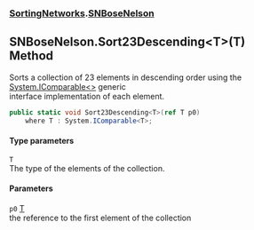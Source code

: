 ### [SortingNetworks](SortingNetworks.md 'SortingNetworks').[SNBoseNelson](SortingNetworks_SNBoseNelson.md 'SortingNetworks.SNBoseNelson')
## SNBoseNelson.Sort23Descending&lt;T&gt;(T) Method
Sorts a collection of 23 elements in descending order using the [System.IComparable&lt;&gt;](https://docs.microsoft.com/en-us/dotnet/api/System.IComparable-1 'System.IComparable`1') generic  
interface implementation of each element.  
```csharp
public static void Sort23Descending<T>(ref T p0)
    where T : System.IComparable<T>;
```
#### Type parameters
<a name='SortingNetworks_SNBoseNelson_Sort23Descending_T_(T)_T'></a>
`T`  
The type of the elements of the collection.
  
#### Parameters
<a name='SortingNetworks_SNBoseNelson_Sort23Descending_T_(T)_p0'></a>
`p0` [T](SortingNetworks_SNBoseNelson_Sort23Descending_T_(T).md#SortingNetworks_SNBoseNelson_Sort23Descending_T_(T)_T 'SortingNetworks.SNBoseNelson.Sort23Descending&lt;T&gt;(T).T')  
the reference to the first element of the collection
  
